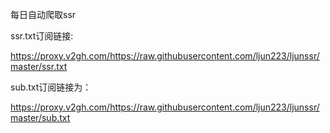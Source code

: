 每日自动爬取ssr

ssr.txt订阅链接:

https://proxy.v2gh.com/https://raw.githubusercontent.com/ljun223/ljunssr/master/ssr.txt


sub.txt订阅链接为：

https://proxy.v2gh.com/https://raw.githubusercontent.com/ljun223/ljunssr/master/sub.txt


